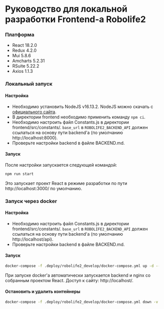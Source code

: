 # Руководство для локальной разработки Frontend-a Robolife2

### Платформа

- React 18.2.0
- Redux 4.2.0
- Mui 5.8.6
- Amcharts 5.2.31
- RSuite 5.22.2
- Axios 1.1.3

### Локальный запуск
#### Настройка
- Необходимо установить NodeJS v16.13.2. NodeJS можно скачать с [официального сайта](https://nodejs.org/ru/download/).
- В директории frontend необходимо применить команду ```npm ci```.
- Необходимо настроить файл Constants.js в директории frontend/src/constants/. `base_url` в `ROBOLIFE2_BACKEND_API` должен ссылаться на основу пути backend'а (по умолчанию http://localhost:8000).
- Проверьте настройки backend в файле BACKEND.md.

#### Запуск
После настройки запускается следующей командой:
```bash
npm run start
```
Это запускает проект React в режиме разработки по пути http://localhost:3000/ по умолчанию.

### Запуск через docker
#### Настройка
- Необходимо настроить файл Constants.js в директории frontend/src/constants/. `base_url` в `ROBOLIFE2_BACKEND_API` должен ссылаться на основу пути backend'а (по умолчанию http://localhost/api).
- Проверьте настройки backend в файле BACKEND.md.

#### Запуск
```bash
docker-compose -f .deploy/robolife2_develop/docker-compose.yml up -d --build
```

При запуске docker'а автоматически запускается backend и nginx со собранным проектом React. Доступ к сайту: http://localhost/.

#### Остановить и удалить контейнеры
```bash
docker-compose -f .deploy/robolife2_develop/docker-compose.yml down -v
```
